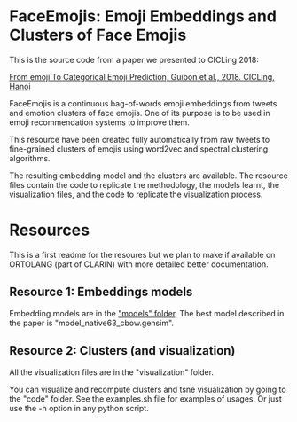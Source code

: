 # FaceEmojis: Emoji Embeddings and Clusters of Face Emojis

This is the source code from a paper we presented to CICLing 2018:

[From emoji To Categorical Emoji Prediction, Guibon et al., 2018. CICLing, Hanoi](https://hal-amu.archives-ouvertes.fr/hal-01871045v1) 

FaceEmojis is a continuous bag-of-words emoji embeddings from tweets and emotion clusters of face emojis. One of its purpose is to be used in emoji recommendation systems to improve them.

This resource have been created fully automatically from raw tweets to fine-grained clusters of emojis using word2vec and spectral clustering algorithms.

The resulting embedding model and the clusters are available. The resource files contain the code to replicate the methodology, the models learnt, the visualization files, and the code to replicate the visualization process.

# Resources

This is a first readme for the resoures but we plan to make if available on ORTOLANG (part of CLARIN) with more detailed better documentation.

## Resource 1: Embeddings models

Embedding models are in the ["models" folder](https://drive.google.com/open?id=0By_QEvK1tPkQUFF2V2JFRV9ZUGc). The best model described in the paper is "model_native63_cbow.gensim".

## Resource 2: Clusters (and visualization)

All the visualization files are in the "visualization" folder.

You can visualize and recompute clusters and tsne visualization by going to the "code" folder.
See the examples.sh file for examples of usages. Or just use the -h option in any python script.

